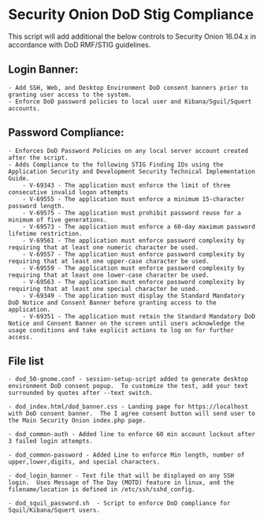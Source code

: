 # Security Onion DoD Stig Compliance
This script will add additional the below controls to Security Onion 16.04.x in accordance with DoD RMF/STIG guidelines.  

## Login Banner:

    - Add SSH, Web, and Desktop Environment DoD consent banners prior to granting user access to the system.
    - Enforce DoD password policies to local user and Kibana/Sguil/Squert accounts.

## Password Compliance:
    - Enforces DoD Password Policies on any local server account created after the script.
    - Adds Compliance to the following STIG Finding IDs using the Application Security and Development Security Technical Implementation Guide.
        - V-69343 - The application must enforce the limit of three consecutive invalid logon attempts
        - V-69555 - The application must enforce a minimum 15-character password length.
        - V-69575 - The application must prohibit password reuse for a minimum of five generations.
        - V-69573 - The application must enforce a 60-day maximum password lifetime restriction.
        - V-69561 - The application must enforce password complexity by requiring that at least one numeric character be used.
        - V-69557 - The application must enforce password complexity by requiring that at least one upper-case character be used.
        - V-69559 - The application must enforce password complexity by requiring that at least one lower-case character be used.
        - V-69563 - The application must enforce password complexity by requiring that at least one special character be used.
        - V-69349 - The application must display the Standard Mandatory DoD Notice and Consent Banner before granting access to the application.
        - V-69351 - The application must retain the Standard Mandatory DoD Notice and Consent Banner on the screen until users acknowledge the usage conditions and take explicit actions to log on for further access.



## File list

    - dod_50-gnome.conf - session-setup-script added to generate desktop environment DoD consent popup.  To customize the test, add your text surrounded by quotes after --text switch.

    - dod_index.html/dod_banner.css - Landing page for https://localhost with DoD consent banner.  The I agree consent button will send user to the Main Security Onion index.php page.

    - dod_common-auth - Added line to enforce 60 min account lockout after 3 failed login attempts.  

    - dod_common-password - Added Line to enforce Min length, number of upper,lower,digits, and special characters.

    - dod_login_banner - Text file that will be displayed on any SSH login.  Uses Message of The Day (MOTD) feature in linux, and the filename/location is defined in /etc/ssh/sshd_config.

    - dod_squil_password.sh  - Script to enforce DoD compliance for Squil/Kibana/Squert users.
